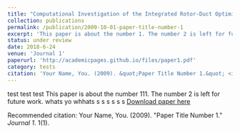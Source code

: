 ```yaml
---
title: "Computational Investigation of the Integrated Rotor-Duct Optimization for Ducted Fan in Hover"
collection: publications
permalink: /publication/2009-10-01-paper-title-number-1
excerpt: 'This paper is about the number 1. The number 2 is left for future work. what is this about'
status: under review
date: 2018-6-24
venue: 'Journal 1'
paperurl: 'http://academicpages.github.io/files/paper1.pdf'
category: tests
citation: 'Your Name, You. (2009). &quot;Paper Title Number 1.&quot; <i>Journal 1</i>. 1(1).'
---  
```


test test test 
This paper is about the number 111. The number 2 is left for future work.
whats yo whhats s s s s s s
[Download paper here](http://academicpages.github.io/files/paper1.pdf)

Recommended citation: Your Name, You. (2009). "Paper Title Number 1." <i>Journal 1</i>. 1(1).
